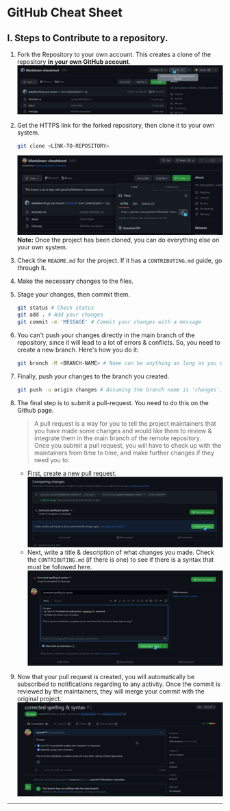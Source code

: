 # **GitHub** Cheat Sheet
## I. Steps to Contribute to a repository.
1. Fork the Repository to your own account. This creates a clone of the repository **in your own GitHub account**.
   ![Fork](res/00-GitHub-fork.png)

2. Get the HTTPS link for the forked repository, then clone it to your own system. <br>
    ```bash
    git clone <LINK-TO-REPOSITORY>
    ```
   ![Clone](res/01-GitHub-clone.png)
   **Note:** Once the project has been cloned, you can do everything else on your own system.

3. Check the `README.md` for the project. If it has a `CONTRIBUTING.md` guide, go through it.

4. Make the necessary changes to the files.

5. Stage your changes, then commit them. <br>
   ```bash
   git status # Check status
   git add . # Add your changes
   git commit -m 'MESSAGE' # Commit your changes with a message
   ```

6. You can't push your changes directly in the main branch of the repository, since it will lead to a lot of errors & conflicts. So, you need to create a new branch. Here's how you do it: <br>
   ```bash
   git branch -M <BRANCH-NAME> # Name can be anything as long as you can identify it.
   ```

7. Finally, push your changes to the branch you created. <br>
   ```bash
   git push -u origin changes # Assuming the branch name is 'changes'.
   ```

8. The final step is to submit a pull-request. You need to do this on the Github page.
   > A pull request is a way for you to tell the project maintainers that you have made some changes and would like them to review & integrate them in the main branch of the remote repository. <br>
   > Once you submit a pull request, you will have to check up with the maintainers from time to time, and make further changes if they need you to. <br>
   - First, create a new pull request. <br>
   ![PR Create](res/02-GitHub-PR.Create.png) <br>
   - Next, write a title & description of what changes you made. Check the `CONTRIBUTING.md` (if there is one) to see if there is a syntax that must be followed here. <br>
   ![PR Submit](res/03-Github-PR.Submit.png)

9. Now that your pull request is created, you will automatically be subscribed to notifications regarding to any activity. Once the commit is reviewed by the maintainers, they will merge your commit with the original project.
   ![PR Success](res/04-Github-PR.Success.png)

<hr>